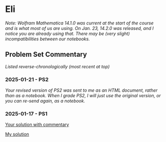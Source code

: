 # Eli

*Note: Wolfram Mathematica 14.1.0 was current at the start of the course and is what most of us are using. On Jan. 23, 14.2.0 was released, and I notice you are already using that. There may be (very slight) incompatibilities between our notebooks.*

## Problem Set Commentary

*Listed reverse-chronologically (most recent at top)*

### 2025-01-21 - PS2

*Your revised version of PS2 was sent to me as an HTML document, rather than as a notebook. When I grade PS2, I will just use the original version, or you can re-send again, as a notebook.*

### 2025-01-17 - PS1

[Your solution with commentary](./2025-01-17/Rania-PS01.nb.pdf)

[My solution](./2025-01-17/Brian-PS01.nb.pdf)
